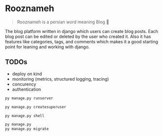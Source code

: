 # Rooznameh

> Rooznameh is a persian word meaning Blog 📝

The blog platform written in django which users can create blog posts. Each blog post can be edited or deleted by the user who created it. Also it has features like categories, tags, and comments which makes it a good starting point for leaning and working with django.

## TODOs

- deploy on kind
- monitoring (metrics, structured logging, tracing)
- concurency
- authentication

```bash
py manage.py runserver

py manage.py createsuperuser

py manage.py shell

py manage.py 
py manage.py migrate
```
